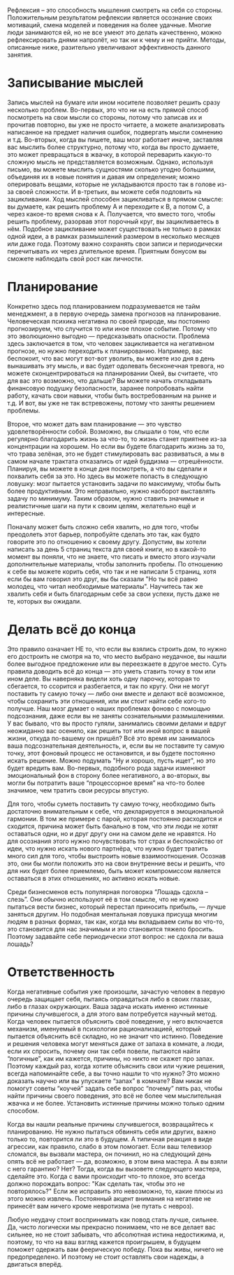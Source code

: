 Рефлексия – это способность мышления смотреть на себя со стороны. Положительным результатом рефлексии является осознание своих мотиваций, смена моделей и поведения на более удачные. Многие люди занимаются ей, но не все умеют это делать качественно, можно рефлексировать днями напролёт, но так ни к чему и не прийти. Методы, описанные ниже, разительно увеличивают эффективность данного занятия.

# Записывание мыслей

Запись мыслей на бумаге или ином носителе позволяет решить сразу несколько проблем. Во-первых, это что ни на есть прямой способ посмотреть на свои мысли со стороны, потому что записав их и прочитав повторно, вы уже не просто читаете, а можете анализировать написанное на предмет наличия ошибок, подвергать мысли сомнению и т.д. Во-вторых, когда вы пишете, ваш мозг работает иначе, заставляя вас мыслить более структурно, потому что, когда вы просто думаете, это может превращаться в жвачку, в которой переварить какую-то сложную мысль не представляется возможным. Однако, используя письмо, вы можете мыслить сущностями сколько угодно большими, объединяя их в новые понятия и давая им определения; можно оперировать вещами, которые не укладываются просто так в голове из-за своей сложности. И в-третьих, вы можете себя подловить на зацикливании. Ход мыслей способен зацикливаться в прямом смысле: вы думаете, как решить проблему A и переходите к B, а потом C, а через какое-то время снова к A. Получается, что вместо того, чтобы решить проблему, разорвав этот порочный круг, вы зацикливаетесь в нём. Подобное зацикливание может существовать не только в рамках одной идеи, а в рамках размышлений размером в несколько месяцев или даже года. Поэтому важно сохранять свои записи и периодически перечитывать их через длительное время. Приятным бонусом вы сможете наблюдать свой рост как личности.

# Планирование

Конкретно здесь под планированием подразумевается не тайм менеджмент, а в первую очередь замена прогнозов на планирование. Человеческая психика негативна по своей природе, мы постоянно прогнозируем, что случится то или иное плохое событие. Потому что это эволюционно выгодно — предсказывать опасности. Проблема здесь заключается в том, что человек зацикливается на негативном прогнозе, но нужно переходить к планированию. Например, вас беспокоит, что вас могут вот-вот уволить, вы можете изо дня в день вынашивать эту мысль, и вас будет одолевать бесконечная тревога, но можете сконцентрироваться на планировании Окей, вы считаете, что для вас это возможно, что дальше? Вы можете начать откладывать финансовую подушку безопасности, заранее попробовать найти работу, качать свои навыки, чтобы быть востребованным на рынке и т.д. И вот, вы уже не так встревожены, потому что заняты решением проблемы.

Второе, что может дать вам планирование — это чувство удовлетворённости собой. Возможно, вы слышали о том, что если регулярно благодарить жизнь за что-то, то жизнь станет приятнее из-за концентрации на хорошем. Но если вы будете благодарить жизнь за то, что трава зелёная, это не будет стимулировать вас развиваться, а мы в самом начале трактата отказались от идей буддизма — отрешённости. Планируя, вы можете в конце дня посмотреть, а что вы сделали и похвалить себя за это. Но здесь вы можете попасть в следующую ловушку: мозг пытается установить задачи по максимуму, чтобы быть более продуктивным. Это неправильно, нужно наоборот выставлять задачу по минимуму. Таким образом, нужно ставить значимые и реалистичные шаги на пути к своим целям, желательно ещё и интересные.

Поначалу может быть сложно себя хвалить, но для того, чтобы преодолеть этот барьер, попробуйте сделать это так, как будто говорите это по отношению к своему другу. Допустим, вы хотели написать за день 5 страниц текста для своей книги, но в какой-то момент вы поняли, что не знаете, что писать и вместо этого изучали дополнительные материалы, чтобы заполнить пробелы. По отношению к себе вы можете корить себя, что так и не написали 5 страниц, хотя если бы вам говорил это друг, вы бы сказали "Но ты всё равно молодец, что читал необходимые материалы". Научитесь так же хвалить себя и быть благодарным себе за свои успехи, пусть даже не те, которых вы ожидали.

# Делать всё до конца

Это правило означает НЕ то, что если вы взялись строить дом, то нужно его достроить не смотря на то, что место выбрано неудачное, вы нашли более выгодное предложение или вы переезжаете в другое место. Суть правила доводить всё до конца — это уметь ставить точку в том  или ином деле. Вы наверняка видели хоть одну парочку, которая то сбегается, то ссорится и разбегается, и так по кругу. Они не могут поставить ту самую точку — либо они вместе и делают всё возможное, чтобы сохранить эти отношения, или им стоит найти себе кого-то получше. Наш мозг думает о наших проблемах фоново с помощью подсознания, даже если вы не заняты сознательными размышлениями. У вас бывало, что вы просто гуляли, занимались своими делами и вдруг неожиданно вас осенило, как решить тот или иной вопрос в вашей жизни, откуда по-вашему он пришёл? Всё это время им занималось ваша подсознательная деятельность, и, если вы не поставите ту самую точку, этот фоновый процесс не остановится, и вы будете постоянно искать решение. Можно подумать "Ну и хорошо, пусть ищет", но это будет вредить вам. Во-первых, подобного рода задачи изменяют эмоциональный фон в сторону более негативного, а во-вторых, вы могли бы потратить ваше “процессорное время” на что-то более значимое, чем тратить свои ресурсы впустую.

Для того, чтобы суметь поставить ту самую точку, необходимо быть достаточно внимательным к себе, что декларируется в эмоциональной гармонии. В том же примере с парой, которая постоянно расходится и сходится, причина может быть банально в том, что эти люди не хотят оставаться одни, но и друг другу они на самом деле не нравятся. Но для осознания этого нужно почувствовать тот страх и беспокойство от идеи, что нужно искать нового партнёра, что нужно будет тратить много сил для того, чтобы выстроить новые взаимоотношения. Осознав это, они бы могли положить это на свои внутренние весы и решить, что для них будет более приемлемо, быть может компромиссом является оставаться в этих отношениях, но активно искать новые.

Среди бизнесменов есть популярная поговорка “Лошадь сдохла – слезь”. Они обычно используют её в том смысле, что не нужно пытаться вести бизнес, который перестал приносить прибыль, — лучше заняться другим. Но подобная ментальная ловушка присуща многим людям в разных формах, так как, когда мы вкладываем силы во что-то, это становится для нас значимым и это становится тяжело бросить. Поэтому задавайте себе периодически этот вопрос: не сдохла ли ваша лошадь?

# Ответственность

Когда негативные события уже произошли, зачастую человек в первую очередь защищает себя, пытаясь оправдаться либо в своих глазах, либо в глазах окружающих. Ваша задача искать именно истинные причины случившегося, а для этого вам потребуется научный метод. Когда человек пытается объяснить своё поведение, у него включается механизм, именуемый в психологии  рационализацией, который пытается объяснить всё складно, но не значит что истинно. Поведение и решения человека могут меняться даже от запаха в комнате, а люди, если их спросить, почему они так себя повели, пытаются найти “логичные”, как им кажется, причины, но никто не скажет про запах. Поэтому каждый раз, когда хотите объяснить свои или чужие решения, всегда напоминайте себе, а вы точно нашли то что нужно? Это можно доказать научно или вы упускаете “запах” в комнате? Вам никак не помогут советы “коучей” задать себе вопрос “почему” пять раз, чтобы найти причины своего поведения, это всё не более чем мыслительная жвачка и не более. Установить истинные причины можно только одним способом.

Когда вы нашли реальные причины случившегося, возвращайтесь к планированию. Не нужно пытаться обвинять себя или других, важно только то, повторится ли это в будущем. А типичная реакция в виде агрессии, как правило, слабо в этом помогает. Если ваш телевизор сломался, вы вызвали мастера, он починил, но на следующий день опять всё не работает — да, возможно, в этом вина мастера. А вы взяли с него гарантию? Нет? Тогда, когда вы вызовете следующего мастера, сделайте это. Когда с вами происходит что-то плохое, это всегда должно порождать вопрос: "Как сделать так, чтобы это не повторялось?" Если же исправить это невозможно, то, какие плюсы из этого можно извлечь. Постоянный акцент внимания на негативе не принесёт вам ничего кроме невротизма (не путать с невроз).

Любую неудачу стоит воспринимать как повод стать лучше, сильнее. Да, чисто логически мы прекрасно понимаем, что не все делает вас сильнее, но не стоит забывать, что абсолютная истина недостижима, и, поэтому, то что на ваш взгляд кажется проигрышем, в будущем поможет одержать вам феерическую победу. Пока вы живы, ничего не предопределено. И поэтому не стоит оставлять свои надежды, а двигаться вперёд.
